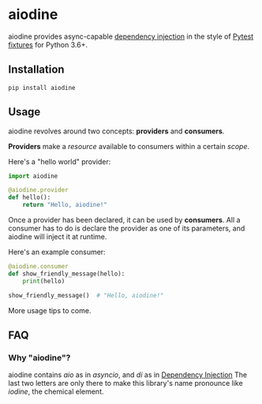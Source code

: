 # aiodine

aiodine provides async-capable [dependency injection][di] in the style of [Pytest fixtures](https://docs.pytest.org/en/latest/fixture.html) for Python 3.6+.

## Installation

```
pip install aiodine
```

## Usage

aiodine revolves around two concepts: **providers** and **consumers**.

**Providers** make a _resource_ available to consumers within a certain _scope_.

Here's a "hello world" provider:

```python
import aiodine

@aiodine.provider
def hello():
    return "Hello, aiodine!"
```

Once a provider has been declared, it can be used by **consumers**. All a consumer has to do is declare the provider as one of its parameters, and aiodine will inject it at runtime.

Here's an example consumer:

```python
@aiodine.consumer
def show_friendly_message(hello):
    print(hello)

show_friendly_message()  # "Hello, aiodine!"
```

More usage tips to come.

## FAQ

### Why "aiodine"?

aiodine contains _aio_ as in _asyncio_, and _di_ as in [Dependency Injection][di] The last two letters are only there to make this library's name pronounce like _iodine_, the chemical element.

[di]: https://en.wikipedia.org/wiki/Dependency_injection
